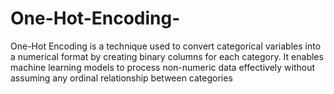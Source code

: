 # One-Hot-Encoding-
One-Hot Encoding is a technique used to convert categorical variables into a numerical format by creating binary columns for each category. It enables machine learning models to process non-numeric data effectively without assuming any ordinal relationship between categories
